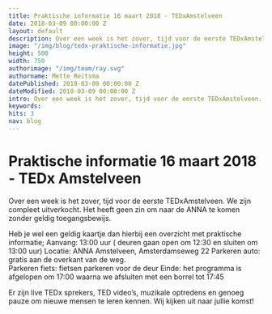 ```yaml
---
title: Praktische informatie 16 maart 2018 - TEDxAmstelveen
date: 2018-03-09 00:00:00 Z
layout: default
description: Over een week is het zover, tijd voor de eerste TEDxAmstelveen. We zijn compleet uitverkocht. Het heeft geen zin om naar de ANNA te komen zonder geldig toegangsbewijs.
image: "/img/blog/tedx-praktische-informatie.jpg"
height: 500
width: 750
authorimage: "/img/team/ray.svg"
authorname: Mette Reitsma
datePublished: 2018-03-09 00:00:00 Z
dateModified: 2018-03-09 00:00:00 Z
intro: Over een week is het zover, tijd voor de eerste TEDxAmstelveen. We zijn compleet uitverkocht. Het heeft geen zin om naar de ANNA te komen zonder geldig toegangsbewijs.
keywords:
hits: 3
nav: blog
---
```


# Praktische informatie 16 maart 2018 - TEDx Amstelveen

<a href="{{site.url}}{{page.url}}" title="{{ page.title }}"><amp-img noloading width="250" height="250" alt="{{ page.title }}" layout="responsive" src="{{site.url}}{{ page.image }}" class="photo pull-left"></amp-img></a>

Over een week is het zover, tijd voor de eerste TEDxAmstelveen. We zijn compleet uitverkocht. Het heeft geen zin om naar de ANNA te komen zonder geldig toegangsbewijs.

Heb je wel een geldig kaartje dan hierbij een overzicht met praktische informatie;
Aanvang: 13:00 uur ( deuren gaan open om 12:30 en sluiten om 13:00 uur)
Locatie: ANNA Amstelveen, Amsterdamseweg 22
Parkeren auto: gratis aan de overkant van de weg.  
Parkeren fiets: fietsen parkeren voor de deur
Einde: het programma is afgelopen om 17:00 waarna we afsluiten met een borrel tot 17:45

Er zijn live TEDx sprekers, TED video’s, muzikale optredens en genoeg pauze om nieuwe mensen te leren kennen. Wij kijken uit naar jullie komst!
